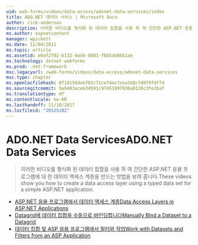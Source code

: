 ```yaml
---
uid: web-forms/videos/data-access/adonet-data-services/index
title: ADO.NET 데이터 서비스 | Microsoft Docs
author: rick-anderson
description: 이러한 비디오를 형식화 된 데이터 집합을 사용 하 여 간단한 ASP.NET 응용 프로그램에 대 한 데이터 액세스 계층을 만드는 방법을 보여 줍니다.
ms.author: aspnetcontent
manager: wpickett
ms.date: 11/04/2011
ms.topic: article
ms.assetid: e0af2f02-b132-4ad4-b881-f6b5ab86b1ae
ms.technology: dotnet-webforms
ms.prod: .net-framework
msc.legacyurl: /web-forms/videos/data-access/adonet-data-services
msc.type: chapter
ms.openlocfilehash: 07181564ee701c71ce74ac7cea3d8cfd0f9f4ffd
ms.sourcegitcommit: 9a9483aceb34591c97451997036a9120c3fe2baf
ms.translationtype: HT
ms.contentlocale: ko-KR
ms.lasthandoff: 11/10/2017
ms.locfileid: "26525102"
---
```

<a name="adonet-data-services"></a><span data-ttu-id="2e52b-103">ADO.NET Data Services</span><span class="sxs-lookup"><span data-stu-id="2e52b-103">ADO.NET Data Services</span></span>
====================
> <span data-ttu-id="2e52b-104">이러한 비디오를 형식화 된 데이터 집합을 사용 하 여 간단한 ASP.NET 응용 프로그램에 대 한 데이터 액세스 계층을 만드는 방법을 보여 줍니다.</span><span class="sxs-lookup"><span data-stu-id="2e52b-104">These videos show you how to create a data access layer using a typed data set for a simple ASP.NET application.</span></span>


- [<span data-ttu-id="2e52b-105">ASP.NET 응용 프로그램에서 데이터 액세스 계층</span><span class="sxs-lookup"><span data-stu-id="2e52b-105">Data Access Layers in ASP.NET Applications</span></span>](data-access-layers-in-aspnet-applications.md)
- [<span data-ttu-id="2e52b-106">Datagrid에 데이터 집합을 수동으로 바인딩합니다</span><span class="sxs-lookup"><span data-stu-id="2e52b-106">Manually Bind a Dataset to a Datagrid</span></span>](how-to-manually-bind-a-dataset-to-a-datagrid.md)
- [<span data-ttu-id="2e52b-107">데이터 집합 및 ASP 응용 프로그램에서 필터와 작업</span><span class="sxs-lookup"><span data-stu-id="2e52b-107">Work with Datasets and Filters from an ASP Application</span></span>](how-to-work-with-datasets-and-filters-from-an-asp-application.md)
